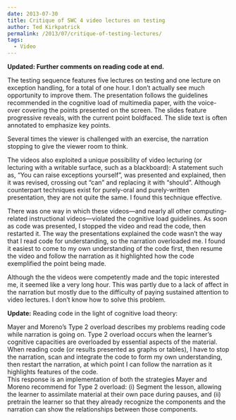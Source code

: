 ```yaml
---
date: 2013-07-30
title: Critique of SWC 4 video lectures on testing
author: Ted Kirkpatrick
permalink: /2013/07/critique-of-testing-lectures/
tags:
  - Video
---
```

**Updated: Further comments on reading code at end.**

The testing sequence features five lectures on testing and one lecture on exception handling, for a total of one hour. I don&#8217;t actually see much opportunity to improve them. The presentation follows the guidelines recommended in the cognitive load of multimedia paper, with the voice-over covering the points presented on the screen. The slides feature progressive reveals, with the current point boldfaced. The slide text is often annotated to emphasize key points.

Several times the viewer is challenged with an exercise, the narration stopping to give the viewer room to think.

The videos also exploited a unique possibility of video lecturing (or lecturing with a writable surface, such as a blackboard): A statement such as, &#8220;You can raise exceptions yourself&#8221;, was presented and explained, then it was revised, crossing out &#8220;can&#8221; and replacing it with &#8220;should&#8221;. Although counterpart techniques exist for purely-oral and purely-written presentation, they are not quite the same. I found this technique effective.

There was one way in which these videos&#8212;and nearly all other computing-related instructional videos&#8212;violated the cognitive load guidelines. As soon as code was presented, I stopped the video and read the code, then restarted it. The way the presentations explained the code wasn&#8217;t the way that I read code for understanding, so the narration overloaded me. I found it easiest to come to my own understanding of the code first, then resume the video and follow the narration as it highlighted how the code exemplified the point being made.

Although the the videos were competently made and the topic interested me, it seemed like a very long hour. This was partly due to a lack of affect in the narration but mostly due to the difficulty of paying sustained attention to video lectures. I don&#8217;t know how to solve this problem.

**Update:** Reading code in the light of cognitive load theory:

Mayer and Moreno&#8217;s Type 2 overload describes my problems reading code while narration is going on. Type 2 overload occurs when the learner&#8217;s cognitive capacities are overloaded by essential aspects of the material. When reading code (or results presented as graphs or tables), I have to stop the narration, scan and integrate the code to form my own understanding, then restart the narration, at which point I can follow the narration as it highlights features of the code.  
This response is an implementation of both the strategies Mayer and Moreno recommend for Type 2 overload: (i) Segment the lesson, allowing the learner to assimilate material at their own pace during pauses, and (ii) pretrain the learner so that they already recognize the components and the narration can show the relationships between those components.
